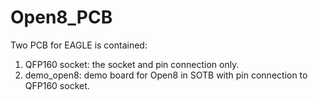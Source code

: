 # Open8_PCB

Two PCB for EAGLE is contained:
1. QFP160 socket: the socket and pin connection only.
2. demo_open8: demo board for Open8 in SOTB with pin connection to QFP160 socket.
